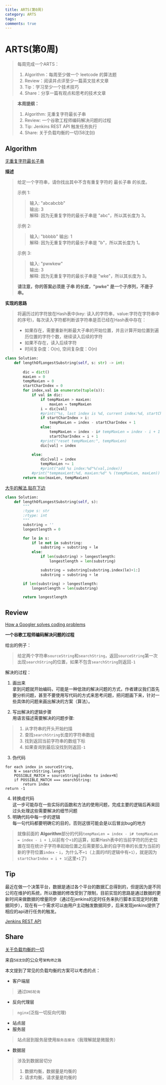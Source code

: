 ```yaml
---
title: ARTS(第0周)
category: ARTS
tags:  
comments: true
---
```


# ARTS(第0周)

> 每周完成一个ARTS： 
> 1. Algorithm：每周至少做一个 leetcode 的算法题
> 2. Review：阅读并点评至少一篇英文技术文章          
> 3. Tip：学习至少一个技术技巧           
> 4. Share：分享一篇有观点和思考的技术文章          

> **本周提纲：**    
> 1. Algorithm: 无重复字符最长子串      
> 2. Review: 一个谷歌工程师编码解决问题的过程         
> 3. Tip: Jenkins REST API 触发任务执行          
> 4. Share: 关于负载均衡的一切(58沈剑)           

<!-- more -->

## Algorithm

[无重复字符最长子串](https://leetcode-cn.com/problems/longest-substring-without-repeating-characters/)

**描述**

> 给定一个字符串，请你找出其中不含有重复字符的 最长子串 的长度。
>
>示例 1:
>
>>输入: "abcabcbb"  
>>输出: 3   
>>解释: 因为无重复字符的最长子串是 "abc"，所以其长度为 3。  
>
>示例 2:
>
>>输入: "bbbbb" 
>>输出: 1   
>>解释: 因为无重复字符的最长子串是 "b"，所以其长度为 1。    
>
>示例 3:
>
>>输入: "pwwkew"    
>>输出: 3   
>>解释: 因为无重复字符的最长子串是 "wke"，所以其长度为 3。
>
> **请注意，你的答案必须是 子串 的长度，"pwke" 是一个子序列，不是子串。**

**实现的思路**  

> 将遍历过的字符放在Hash表中(key: 读入的字符串，value:字符在字符串中的序号)，每次读入字符都判断该字符串是否已经在Hash表中存在：     
> * 如果存在，需要重新判断最大子串的开始位置，并且计算开始位置到遍历位置的字符个数，继续读入后续的字符    
> * 如果不存在，读入后续字符  
> * 时间复杂度：O(n), 空间复杂度：O(n)

```python
class Solution:
    def lengthOfLongestSubstring(self, s: str) -> int:
        
        dic = dict()
        maxLen = 0
        tempMaxLen = 0
        startCharIndex = 0
        for index,val in enumerate(tuple(s)):
            if val in dic:
                if tempMaxLen > maxLen:
                    maxLen = tempMaxLen
                i = dic[val]
                #print("%s, last index is %d, current index:%d, startCharIndex:%d" %(val, i, index, startCharIndex))
                if startCharIndex > i:
                    tempMaxLen = index - startCharIndex + 1
                else:
                    tempMaxLen = index - i# tempMaxLen = index - i + 1
                    startCharIndex = i + 1
                #print("reset tempMaxLen:", tempMaxLen)
                dic[val] = index
                
            else:
                dic[val] = index
                tempMaxLen += 1
                #print("add %s index:%d"%(val,index))
            #print("tempmaxLent:%d, maxLen:%d" % (tempMaxLen, maxLen))
        return max(maxLen, tempMaxLen)
```

[大牛的解法,贴在下边](https://leetcode-cn.com/submissions/detail/15031482/)
```python
class Solution:
    def lengthOfLongestSubstring(self, s):
        """
        :type s: str
        :rtype: int
        """
        substring = ''
        longestlength = 0

        for le in s:
            if le not in substring:
                substring = substring + le
            else:
                if len(substring) > longestlength:
                    longestlength = len(substring)

                substring = substring[substring.index(le)+1:]
                substring = substring + le

        if len(substring) > longestlength:
            longestlength = len(substring)

        return longestlength
```

## Review

[How a Googler solves coding problems](https://blog.usejournal.com/how-a-googler-solves-coding-problems-ec5d59e73ec5)

**一个谷歌工程师编码解决问题的过程**

给出的例子：
> 给定两个字符串`sourceString`和`searchString`，返回`sourceString`第一次出现`searchString`的位置，如果不包含`searchString`则返回`-1`

解决的过程：

1. 画出来   
拿到问题就开始编码，可能是一种低效的解决问题的方式，作者建议我们首先要分析问题，甚至不要使用写代码的方式来思考问题，把问题画下来，针对一些具体的问题来画出解决的方案（算法）。

2. 写出解决的逻辑步骤   
用语言描述需要解决的问题步骤:
> 1. 从字符串的开头开始扫描
> 2. 查找`searchString`长度的字符串数组
> 3. 找到返回当前字符串的数组下标
> 4. 如果查询到最后没找到则返回`-1`

3. 伪代码   
```
for each index in sourceString,
    N = searchString.length
    POSSIBLE_MATCH = sourceString[index to index+N]
    if POSSIBLE_MATCH === searchString:
        return index
return -1
```
4. 转换成代码   
这一步可能存在一些实际的函数和方法的使用问题，完成主要的逻辑后再来回过头处理这些需要解决的细节问题
5. 明确代码中每一步的逻辑   
每一句代码都要明确它的目的，否则这很可能会是以后冒出bug的地方
> 就像前面的 **Algorithm**部分的代码`tempMaxLen = index - i# tempMaxLen = index - i + 1`,以前有个`+1`的运算，如果Hash表中的当前字符的历史位置在现在统计子字符串起始位置之后需要那么新的自字符串的长度为当前的新的字符位置`index` - `i`，为什么不`+1`（上面的if的逻辑中有`+1`），就是因为`startCharIndex = i + 1`(这里`+1`了)

## Tip
最近在做一个决策平台，数据是通过各个平台的数据汇总得到的，但是因为是不同公司在维护的系统，所以数据的修改受到了限制，目前实现的思路是通过数据的更新时间来做数据的增量同步（通过在jenkins的定时任务来执行脚本实现定时的数据同步），现在有一个需求可以由用户主动触发数据同步，后来发现jenkins提供了相应的api进行任务的触发。

[Jenkins REST API](https://wiki.jenkins.io/display/JENKINS/Remote+access+API)

## Share
[关于负载均衡的一切](https://mp.weixin.qq.com/s?__biz=MjM5ODYxMDA5OQ==&mid=2651961763&idx=1&sn=ac77119dfc8b78a8275dc4b2e64d1d3f&chksm=bd2d0c7f8a5a8569e6663cdde804a9ec078048e3e08b8522aefbb5057aded1dd9b853131e4e2&scene=21#wechat_redirect)

来自`58沈剑`的公众号`架构师之路`

本文提到了常见的负载均衡的方案可以考虑的点：
* 客户端层
> 通过`DNS轮询`
* 反向代理层
> `nginx`(泛指一切反向代理)
* 站点层
* 服务层
> 站点层到服务层使用`服务连接池`（我理解就是微服务）
* 数据层
> 涉及到数据层切分
> 1. 数据均衡，数据量是均衡的
> 2. 请求均衡，请求量是均衡的
